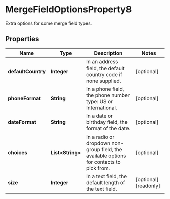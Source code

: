 

# MergeFieldOptionsProperty8

Extra options for some merge field types.

## Properties

| Name | Type | Description | Notes |
|------------ | ------------- | ------------- | -------------|
|**defaultCountry** | **Integer** | In an address field, the default country code if none supplied. |  [optional] |
|**phoneFormat** | **String** | In a phone field, the phone number type: US or International. |  [optional] |
|**dateFormat** | **String** | In a date or birthday field, the format of the date. |  [optional] |
|**choices** | **List&lt;String&gt;** | In a radio or dropdown non-group field, the available options for contacts to pick from. |  [optional] |
|**size** | **Integer** | In a text field, the default length of the text field. |  [optional] [readonly] |



